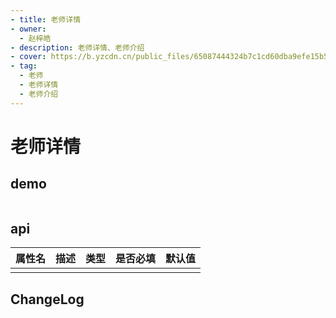 ```yaml
---
- title: 老师详情
- owner:
  - 赵梓皓
- description: 老师详情、老师介绍
- cover: https://b.yzcdn.cn/public_files/65087444324b7c1cd60dba9efe15b541.png
- tag:
  - 老师
  - 老师详情
  - 老师介绍
---
```


# 老师详情
## demo
```jsx
```
## api
| 属性名  | 描述                 | 类型                                                  | 是否必填 | 默认值               |
| ------ | ------------------- | ---------------------------------------------------- | ------- | ------------------- |
|        |                     |                                                      |         |                     |

## ChangeLog
